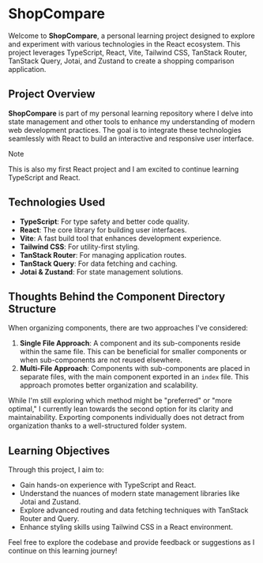 # ShopCompare

Welcome to **ShopCompare**, a personal learning project designed to explore and experiment with various technologies in the React ecosystem.
This project leverages TypeScript, React, Vite, Tailwind CSS, TanStack Router, TanStack Query, Jotai, and Zustand to create a shopping comparison application.

## Project Overview

**ShopCompare** is part of my personal learning repository where I delve into state management and other tools to enhance my understanding of modern web development practices.
The goal is to integrate these technologies seamlessly with React to build an interactive and responsive user interface.

> [!NOTE]
> This is also my first React project and I am excited to continue learning TypeScript and React.

## Technologies Used

- **TypeScript**: For type safety and better code quality.
- **React**: The core library for building user interfaces.
- **Vite**: A fast build tool that enhances development experience.
- **Tailwind CSS**: For utility-first styling.
- **TanStack Router**: For managing application routes.
- **TanStack Query**: For data fetching and caching.
- **Jotai & Zustand**: For state management solutions.

## Thoughts Behind the Component Directory Structure

When organizing components, there are two approaches I've considered:

1. **Single File Approach**: A component and its sub-components reside within the same file.
   This can be beneficial for smaller components or when sub-components are not reused elsewhere.
2. **Multi-File Approach**: Components with sub-components are placed in separate files, with the main component exported in an `index` file.
   This approach promotes better organization and scalability.

While I'm still exploring which method might be "preferred" or "more optimal," I currently lean towards the second option for its clarity and maintainability.
Exporting components individually does not detract from organization thanks to a well-structured folder system.

## Learning Objectives

Through this project, I aim to:

- Gain hands-on experience with TypeScript and React.
- Understand the nuances of modern state management libraries like Jotai and Zustand.
- Explore advanced routing and data fetching techniques with TanStack Router and Query.
- Enhance styling skills using Tailwind CSS in a React environment.

Feel free to explore the codebase and provide feedback or suggestions as I continue on this learning journey!